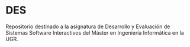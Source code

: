 # DES
Repositorio destinado a la asignatura de Desarrollo y Evaluación de Sistemas Software Interactivos del Máster en Ingeniería Informática en la UGR.
